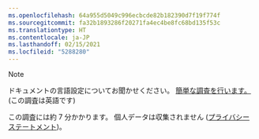 ```yaml
---
ms.openlocfilehash: 64a955d5049c996ecbcde82b182390d7f19f774f
ms.sourcegitcommit: fa32b1893286f20271fa4ec4be8fc68bd135f53c
ms.translationtype: HT
ms.contentlocale: ja-JP
ms.lasthandoff: 02/15/2021
ms.locfileid: "5288280"
---
```

> [!NOTE]
>ドキュメントの言語設定についてお聞かせください。 [簡単な調査を行います。](https://aka.ms/BAG_Docs_Language_Survey) (この調査は英語です)
>
>この調査には約 7 分かかります。 個人データは収集されません ([プライバシー ステートメント](https://go.microsoft.com/fwlink/?LinkId=521839))。
